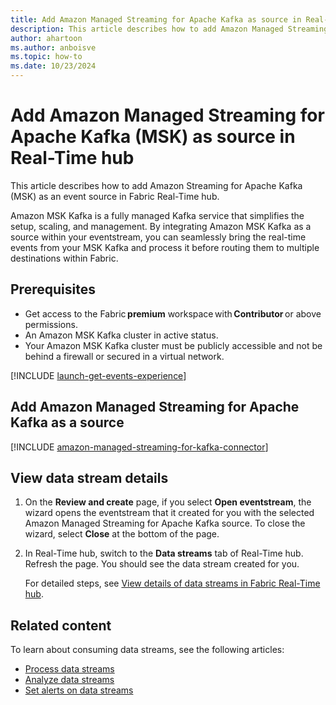 ```yaml
---
title: Add Amazon Managed Streaming for Apache Kafka as source in Real-Time hub
description: This article describes how to add Amazon Managed Streaming for Apache Kafka (MSK) as an event source in Fabric Real-Time hub.
author: ahartoon
ms.author: anboisve
ms.topic: how-to
ms.date: 10/23/2024
---
```


# Add Amazon Managed Streaming for Apache Kafka (MSK) as source in Real-Time hub
This article describes how to add Amazon Streaming for Apache Kafka (MSK) as an event source in Fabric Real-Time hub. 

Amazon MSK Kafka is a fully managed Kafka service that simplifies the setup, scaling, and management. By integrating Amazon MSK Kafka as a source within your eventstream, you can seamlessly bring the real-time events from your MSK Kafka and process it before routing them to multiple destinations within Fabric.  




## Prerequisites 

- Get access to the Fabric **premium** workspace with **Contributor** or above permissions. 
- An Amazon MSK Kafka cluster in active status. 
- Your Amazon MSK Kafka cluster must be publicly accessible and not be behind a firewall or secured in a virtual network.

[!INCLUDE [launch-get-events-experience](./includes/launch-get-events-experience.md)]

## Add Amazon Managed Streaming for Apache Kafka as a source

[!INCLUDE [amazon-managed-streaming-for-kafka-connector](../real-time-intelligence/event-streams/includes/amazon-managed-streaming-for-kafka-source-connector.md)]

## View data stream details

1. On the **Review and create** page, if you select **Open eventstream**, the wizard opens the eventstream that it created for you with the selected Amazon Managed Streaming for Apache Kafka source. To close the wizard, select **Close** at the bottom of the page. 
1. In Real-Time hub, switch to the **Data streams** tab of Real-Time hub. Refresh the page. You should see the data stream created for you.

    For detailed steps, see [View details of data streams in Fabric Real-Time hub](view-data-stream-details.md).
 
## Related content
To learn about consuming data streams, see the following articles:

- [Process data streams](process-data-streams-using-transformations.md)
- [Analyze data streams](analyze-data-streams-using-kql-table-queries.md)
- [Set alerts on data streams](set-alerts-data-streams.md)

